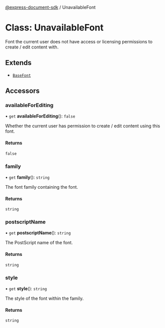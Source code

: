 [@express-document-sdk](../overview.md) / UnavailableFont

# Class: UnavailableFont

Font the current user does not have access or licensing permissions to create / edit content with.

## Extends

-   [`BaseFont`](base-font.md)

## Accessors

### availableForEditing

• `get` **availableForEditing**(): `false`

Whether the current user has permission to create / edit content using this font.

#### Returns

`false`

<HorizontalLine />

### family

• `get` **family**(): `string`

The font family containing the font.

#### Returns

`string`

<HorizontalLine />

### postscriptName

• `get` **postscriptName**(): `string`

The PostScript name of the font.

#### Returns

`string`

<HorizontalLine />

### style

• `get` **style**(): `string`

The style of the font within the family.

#### Returns

`string`
